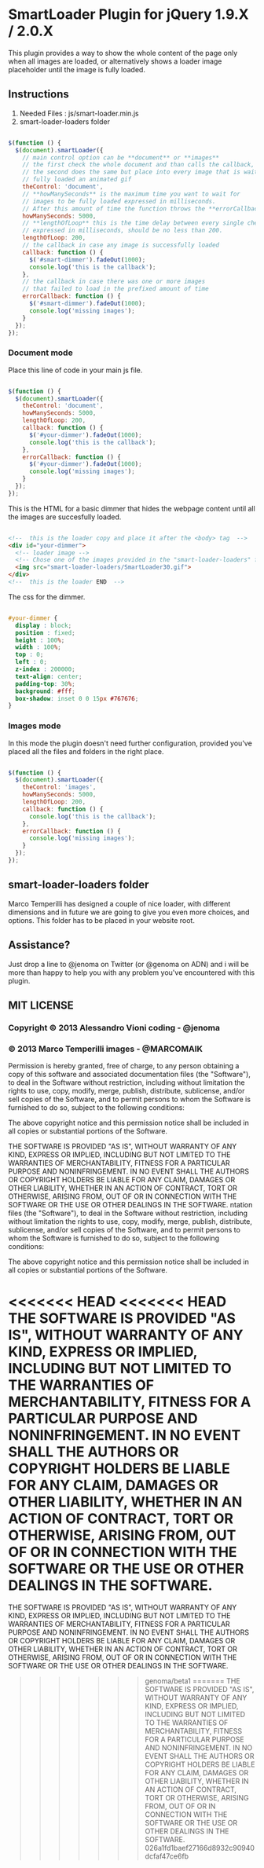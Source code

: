 # SmartLoader Plugin for jQuery 1.9.X / 2.0.X

This plugin provides a way to show the whole content of the page only when all images are loaded, or alternatively shows a loader image placeholder until the image is fully loaded.

## Instructions

1. Needed Files : js/smart-loader.min.js
2. smart-loader-loaders folder

```javascript

$(function () {
  $(document).smartLoader({
    // main control option can be **document** or **images**
    // the first check the whole document and than calls the callback,
    // the second does the same but place into every image that is waiting to be
    // fully loaded an animated gif
    theControl: 'document',
    // **howManySeconds** is the maximum time you want to wait for
    // images to be fully loaded expressed in milliseconds.
    // After this amount of time the function throws the **errorCallback**
    howManySeconds: 5000,
    // **lengthOfLoop** this is the time delay between every single check loop,
    // expressed in milliseconds, should be no less than 200.
    lengthOfLoop: 200,
    // the callback in case any image is successfully loaded
    callback: function () {
      $('#smart-dimmer').fadeOut(1000);
      console.log('this is the callback');
    },
    // the callback in case there was one or more images
    // that failed to load in the prefixed amount of time
    errorCallback: function () {
      $('#smart-dimmer').fadeOut(1000);
      console.log('missing images');
    }
  });
});
```

### Document mode

Place this line of code in your main js file.

```javascript

$(function () {
  $(document).smartLoader({
    theControl: 'document',
    howManySeconds: 5000,
    lengthOfLoop: 200,
    callback: function () {
      $('#your-dimmer').fadeOut(1000);
      console.log('this is the callback');
    },
    errorCallback: function () {
      $('#your-dimmer').fadeOut(1000);
      console.log('missing images');
    }
  });
});
```

This is the HTML for a basic dimmer that hides the webpage content until all the images are succesfully loaded.

```html

<!--  this is the loader copy and place it after the <body> tag  -->
<div id="your-dimmer">
  <!-- loader image -->
  <!-- Chose one of the images provided in the "smart-loader-loaders" folder  -->
  <img src="smart-loader-loaders/SmartLoader30.gif">
</div>
<!--  this is the loader END  -->
```

The css for the dimmer.

```css

#your-dimmer {
  display : block;
  position : fixed;
  height : 100%;
  width : 100%;
  top : 0;
  left : 0;
  z-index : 200000;
  text-align: center;
  padding-top: 30%;
  background: #fff;
  box-shadow: inset 0 0 15px #767676;
}
```

### Images mode

In this mode the plugin doesn't need further configuration, provided you've placed all the files and folders in the right place.

```javascript

$(function () {
  $(document).smartLoader({
    theControl: 'images',
    howManySeconds: 5000,
    lengthOfLoop: 200,
    callback: function () {
      console.log('this is the callback');
    },
    errorCallback: function () {
      console.log('missing images');
    }
  });
});
```

## smart-loader-loaders folder

Marco Temperilli has designed a couple of nice loader, with different dimensions and in future we are going to give you even more choices, and
options. This folder has to be placed in your website root.


## Assistance?

Just drop a line to @jenoma on Twitter (or @genoma on ADN) and i will be more than happy to help you with any problem you've encountered with this
plugin.

## MIT LICENSE

### Copyright © 2013 Alessandro Vioni coding - @jenoma
###           © 2013 Marco Temperilli images - @MARCOMAIK

Permission is hereby granted, free of charge, to any person obtaining a copy of this software and associated documentation files (the "Software"), to deal in the Software without restriction, including without limitation the rights to use, copy, modify, merge, publish, distribute, sublicense, and/or sell copies of the Software, and to permit persons to whom the Software is furnished to do so, subject to the following conditions:

The above copyright notice and this permission notice shall be included in all copies or substantial portions of the Software.

THE SOFTWARE IS PROVIDED "AS IS", WITHOUT WARRANTY OF ANY KIND, EXPRESS OR IMPLIED, INCLUDING BUT NOT LIMITED TO THE WARRANTIES OF MERCHANTABILITY, FITNESS FOR A PARTICULAR PURPOSE AND NONINFRINGEMENT. IN NO EVENT SHALL THE AUTHORS OR COPYRIGHT HOLDERS BE LIABLE FOR ANY CLAIM, DAMAGES OR OTHER LIABILITY, WHETHER IN AN ACTION OF CONTRACT, TORT OR OTHERWISE, ARISING FROM, OUT OF OR IN CONNECTION WITH THE SOFTWARE OR THE USE OR OTHER DEALINGS IN THE SOFTWARE.
ntation files (the "Software"), to deal in the Software without restriction, including without limitation the rights to use, copy, modify, merge, publish, distribute, sublicense, and/or sell copies of the Software, and to permit persons to whom the Software is furnished to do so, subject to the following conditions:

The above copyright notice and this permission notice shall be included in all copies or substantial portions of the Software.

<<<<<<< HEAD
<<<<<<< HEAD
THE SOFTWARE IS PROVIDED "AS IS", WITHOUT WARRANTY OF ANY KIND, EXPRESS OR IMPLIED, INCLUDING BUT NOT LIMITED TO THE WARRANTIES OF MERCHANTABILITY, FITNESS FOR A PARTICULAR PURPOSE AND NONINFRINGEMENT. IN NO EVENT SHALL THE AUTHORS OR COPYRIGHT HOLDERS BE LIABLE FOR ANY CLAIM, DAMAGES OR OTHER LIABILITY, WHETHER IN AN ACTION OF CONTRACT, TORT OR OTHERWISE, ARISING FROM, OUT OF OR IN CONNECTION WITH THE SOFTWARE OR THE USE OR OTHER DEALINGS IN THE SOFTWARE.
=======
THE SOFTWARE IS PROVIDED "AS IS", WITHOUT WARRANTY OF ANY KIND, EXPRESS OR IMPLIED, INCLUDING BUT NOT LIMITED TO THE WARRANTIES OF MERCHANTABILITY, FITNESS FOR A PARTICULAR PURPOSE AND NONINFRINGEMENT. IN NO EVENT SHALL THE AUTHORS OR COPYRIGHT HOLDERS BE LIABLE FOR ANY CLAIM, DAMAGES OR OTHER LIABILITY, WHETHER IN AN ACTION OF CONTRACT, TORT OR OTHERWISE, ARISING FROM, OUT OF OR IN CONNECTION WITH THE SOFTWARE OR THE USE OR OTHER DEALINGS IN THE SOFTWARE.
>>>>>>> genoma/beta1
=======
THE SOFTWARE IS PROVIDED "AS IS", WITHOUT WARRANTY OF ANY KIND, EXPRESS OR IMPLIED, INCLUDING BUT NOT LIMITED TO THE WARRANTIES OF MERCHANTABILITY, FITNESS FOR A PARTICULAR PURPOSE AND NONINFRINGEMENT. IN NO EVENT SHALL THE AUTHORS OR COPYRIGHT HOLDERS BE LIABLE FOR ANY CLAIM, DAMAGES OR OTHER LIABILITY, WHETHER IN AN ACTION OF CONTRACT, TORT OR OTHERWISE, ARISING FROM, OUT OF OR IN CONNECTION WITH THE SOFTWARE OR THE USE OR OTHER DEALINGS IN THE SOFTWARE.
>>>>>>> 026a1fd1baef27166d8932c90940dcfaf47ce6fb
